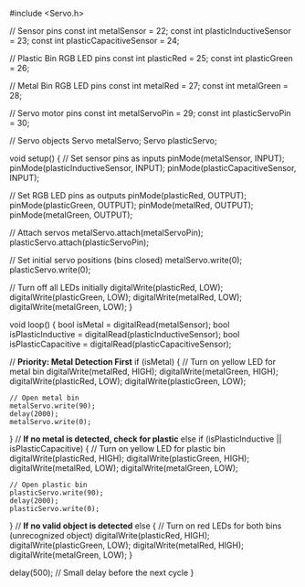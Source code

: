 #include <Servo.h>

// Sensor pins
const int metalSensor = 22;
const int plasticInductiveSensor = 23;
const int plasticCapacitiveSensor = 24;

// Plastic Bin RGB LED pins
const int plasticRed = 25;
const int plasticGreen = 26;

// Metal Bin RGB LED pins
const int metalRed = 27;
const int metalGreen = 28;

// Servo motor pins
const int metalServoPin = 29;
const int plasticServoPin = 30;

// Servo objects
Servo metalServo;
Servo plasticServo;

void setup() {
  // Set sensor pins as inputs
  pinMode(metalSensor, INPUT);
  pinMode(plasticInductiveSensor, INPUT);
  pinMode(plasticCapacitiveSensor, INPUT);

  // Set RGB LED pins as outputs
  pinMode(plasticRed, OUTPUT);
  pinMode(plasticGreen, OUTPUT);
  pinMode(metalRed, OUTPUT);
  pinMode(metalGreen, OUTPUT);

  // Attach servos
  metalServo.attach(metalServoPin);
  plasticServo.attach(plasticServoPin);

  // Set initial servo positions (bins closed)
  metalServo.write(0);
  plasticServo.write(0);

  // Turn off all LEDs initially
  digitalWrite(plasticRed, LOW);
  digitalWrite(plasticGreen, LOW);
  digitalWrite(metalRed, LOW);
  digitalWrite(metalGreen, LOW);
}

void loop() {
  bool isMetal = digitalRead(metalSensor);
  bool isPlasticInductive = digitalRead(plasticInductiveSensor);
  bool isPlasticCapacitive = digitalRead(plasticCapacitiveSensor);

  // **Priority: Metal Detection First**
  if (isMetal) {
    // Turn on yellow LED for metal bin
    digitalWrite(metalRed, HIGH);
    digitalWrite(metalGreen, HIGH);
    digitalWrite(plasticRed, LOW);
    digitalWrite(plasticGreen, LOW);
    
    // Open metal bin
    metalServo.write(90);
    delay(2000);
    metalServo.write(0);
  }
  // **If no metal is detected, check for plastic**
  else if (isPlasticInductive || isPlasticCapacitive) {
    // Turn on yellow LED for plastic bin
    digitalWrite(plasticRed, HIGH);
    digitalWrite(plasticGreen, HIGH);
    digitalWrite(metalRed, LOW);
    digitalWrite(metalGreen, LOW);
    
    // Open plastic bin
    plasticServo.write(90);
    delay(2000);
    plasticServo.write(0);
  }
  // **If no valid object is detected**
  else {
    // Turn on red LEDs for both bins (unrecognized object)
    digitalWrite(plasticRed, HIGH);
    digitalWrite(plasticGreen, LOW);
    digitalWrite(metalRed, HIGH);
    digitalWrite(metalGreen, LOW);
  }

  delay(500); // Small delay before the next cycle
}
